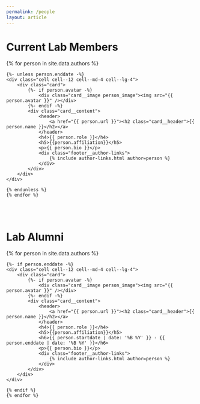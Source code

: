 ```yaml
---
permalink: /people
layout: article
---
```


# Current Lab Members

  <div class="article-list grid grid--p-3">
    {% for person in site.data.authors %}

    {%- unless person.enddate -%}
    <div class="cell cell--12 cell--md-4 cell--lg-4">
        <div class="card">
            {%- if person.avatar -%}
                <div class="card__image person_image"><img src="{{ person.avatar }}" /></div>
            {%- endif -%}
            <div class="card__content">
                <header>
                    <a href="{{ person.url }}"><h2 class="card__header">{{ person.name }}</h2></a>
                </header>
                <h4>{{ person.role }}</h4>
                <h5>{{person.affiliation}}</h5>
                <p>{{ person.bio }}</p>
                <div class="footer__author-links">
                    {% include author-links.html author=person %}
                </div>    
            </div>
        </div>
    </div>

    {% endunless %}
    {% endfor %}
</div>

<br><br> 

# Lab Alumni

  <div class="article-list grid grid--p-3">
    {% for person in site.data.authors %}

    {%- if person.enddate -%}
    <div class="cell cell--12 cell--md-4 cell--lg-4">
        <div class="card">
            {%- if person.avatar -%}
                <div class="card__image person_image"><img src="{{ person.avatar }}" /></div>
            {%- endif -%}
            <div class="card__content">
                <header>
                    <a href="{{ person.url }}"><h2 class="card__header">{{ person.name }}</h2></a>
                </header>
                <h4>{{ person.role }}</h4>
                <h5>{{person.affiliation}}</h5>
                <h6>{{ person.startdate | date: '%B %Y' }} - {{ person.enddate | date: '%B %Y' }}</h6>
                <p>{{ person.bio }}</p>
                <div class="footer__author-links">
                    {% include author-links.html author=person %}
                </div>    
            </div>
        </div>
    </div>

    {% endif %}
    {% endfor %}
</div>